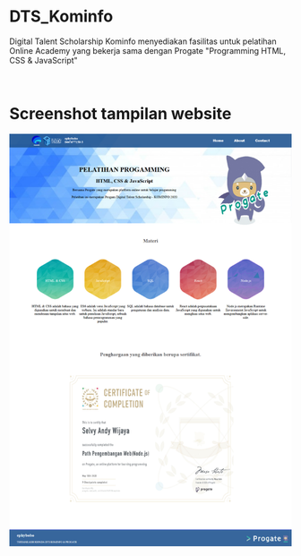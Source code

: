 # DTS_Kominfo
Digital Talent Scholarship Kominfo menyediakan fasilitas untuk pelatihan Online Academy yang bekerja sama dengan Progate "Programming HTML, CSS &amp; JavaScript"

<br/>

<h1> Screenshot tampilan website </h1>
<img src="DTS-PROGATE.png" width="1000" alt="Screenshot"/> 
